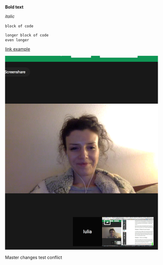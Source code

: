 **Bold text**

_italic_

`block of code`

```
longer block of code
even longer
```
[link example](http://google.com/ "Google link")

![Image example](DBCImage.png "Image title")

Master changes test conflict